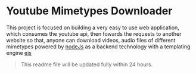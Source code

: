 # **Youtube Mimetypes Downloader**

This project is focused on building a very easy to use web application, which consumes the youtube api, then fowards the requests to 
another website so that, anyone can download videos, audio files of different mimetypes 
powered by [nodeJs](https://nodejs.org) as a backend technology with a templating engine [ejs](https://ejs.co/)

> This readme file will be updated fully within 24 hours.
